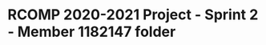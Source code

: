 RCOMP 2020-2021 Project - Sprint 2 - Member 1182147 folder
===========================================
